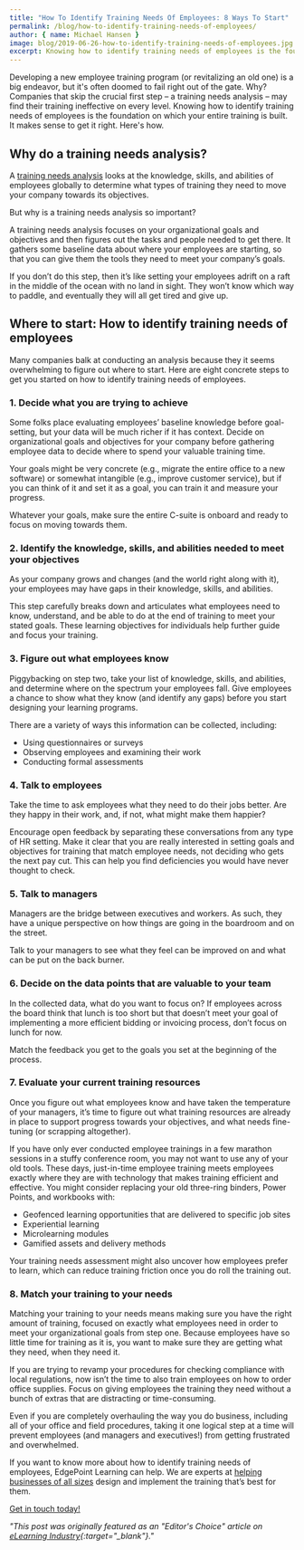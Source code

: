 ```yaml
---
title: "How To Identify Training Needs Of Employees: 8 Ways To Start"
permalink: /blog/how-to-identify-training-needs-of-employees/
author: { name: Michael Hansen }
image: blog/2019-06-26-how-to-identify-training-needs-of-employees.jpg
excerpt: Knowing how to identify training needs of employees is the foundation on which your entire training is built. It makes sense to get it right. Here's how.
---
```


Developing a new employee training program (or revitalizing an old one) is a big endeavor, but it's often doomed to fail right out of the gate. Why? Companies that skip the crucial first step – a training needs analysis – may find their training ineffective on every level. Knowing how to identify training needs of employees is the foundation on which your entire training is built. It makes sense to get it right. Here's how. 

## Why do a training needs analysis? 

A [training needs analysis](/blog/training-needs-analysis/) looks at the knowledge, skills, and abilities of employees globally to determine what types of training they need to move your company towards its objectives. 

But why is a training needs analysis so important?

A training needs analysis focuses on your organizational goals and objectives and then figures out the tasks and people needed to get there. It gathers some baseline data about where your employees are starting, so that you can give them the tools they need to meet your company’s goals.

If you don’t do this step, then it’s like setting your employees adrift on a raft in the middle of the ocean with no land in sight. They won’t know which way to paddle, and eventually they will all get tired and give up. 

## Where to start: How to identify training needs of employees 

Many companies balk at conducting an analysis because they it seems overwhelming to figure out where to start. Here are eight concrete steps to get you started on how to identify training needs of employees.

### 1. Decide what you are trying to achieve

Some folks place evaluating employees’ baseline knowledge before goal-setting, but your data will be much richer if it has context. Decide on organizational goals and objectives for your company before gathering employee data to decide where to spend your valuable training time. 

Your goals might be very concrete (e.g., migrate the entire office to a new software) or somewhat intangible (e.g., improve customer service), but if you can think of it and set it as a goal, you can train it and measure your progress.

Whatever your goals, make sure the entire C-suite is onboard and ready to focus on moving towards them.

### 2. Identify the knowledge, skills, and abilities needed to meet your objectives

As your company grows and changes (and the world right along with it), your employees may have gaps in their knowledge, skills, and abilities. 

This step carefully breaks down and articulates what employees need to know, understand, and be able to do at the end of training to meet your stated goals. These learning objectives for individuals help further guide and focus your training.

### 3. Figure out what employees know

Piggybacking on step two, take your list of knowledge, skills, and abilities, and determine where on the spectrum your employees fall.  Give employees a chance to show what they know (and identify any gaps) before you start designing your learning programs. 

There are a variety of ways this information can be collected, including: 

* Using questionnaires or surveys
* Observing employees and examining their work
* Conducting formal assessments 

### 4. Talk to employees

Take the time to ask employees what they need to do their jobs better. Are they happy in their work, and, if not, what might make them happier? 

Encourage open feedback by separating these conversations from any type of HR setting. Make it clear that you are really interested in setting goals and objectives for training that match employee needs, not deciding who gets the next pay cut. This can help you find deficiencies you would have never thought to check. 

### 5. Talk to managers

Managers are the bridge between executives and workers. As such, they have a unique perspective on how things are going in the boardroom and on the street. 

Talk to your managers to see what they feel can be improved on and what can be put on the back burner.

### 6. Decide on the data points that are valuable to your team

In the collected data, what do you want to focus on? If employees across the board think that lunch is too short but that doesn’t meet your goal of implementing a more efficient bidding or invoicing process, don’t focus on lunch for now. 

Match the feedback you get to the goals you set at the beginning of the process. 

### 7. Evaluate your current training resources

Once you figure out what employees know and have taken the temperature of your managers, it’s time to figure out what training resources are already in place to support progress towards your objectives, and what needs fine-tuning (or scrapping altogether). 

If you have only ever conducted employee trainings in a few marathon sessions in a stuffy conference room, you may not want to use any of your old tools. These days, just-in-time employee training meets employees exactly where they are with technology that makes training efficient and effective. You might consider replacing your old three-ring binders, Power Points, and workbooks with:

* Geofenced learning opportunities that are delivered to specific job sites
* Experiential learning
* Microlearning modules
* Gamified assets and delivery methods

Your training needs assessment might also uncover how employees prefer to learn, which can reduce training friction once you do roll the training out.

### 8. Match your training to your needs 

Matching your training to your needs means making sure you have the right amount of training, focused on exactly what employees need in order to meet your organizational goals from step one. Because employees have so little time for training as it is, you want to make sure they are getting what they need, when they need it.

If you are trying to revamp your procedures for checking compliance with local regulations, now isn’t the time to also train employees on how to order office supplies. Focus on giving employees the training they need without a bunch of extras that are distracting or time-consuming.

Even if you are completely overhauling the way you do business, including all of your office and field procedures, taking it one logical step at a time will prevent employees (and managers and executives!) from getting frustrated and overwhelmed.

If you want to know more about how to identify training needs of employees, EdgePoint Learning can help. We are experts at [helping businesses of all sizes](/stories/) design and implement the training that’s best for them.

[Get in touch today!](/contact/)

<cite>"This post was originally featured as an "Editor's Choice" article on [eLearning Industry](https://elearningindustry.com/training-needs-of-employees-identify-ways-start){:target="_blank"}."</cite>
